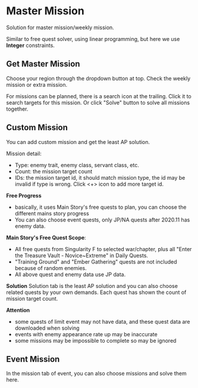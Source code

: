 # Master Mission

Solution for master mission/weekly mission.

Similar to free quest solver, using linear programming, but here we use **Integer** constraints.

## Get Master Mission

Choose your region through the dropdown button at top. Check the weekly mission or extra mission.

For missions can be planned, there is a search icon at the trailing. Click it to search targets for this mission.
Or click "Solve" button to solve all missions together.

## Custom Mission

You can add custom mission and get the least AP solution.

Mission detail:
- Type: enemy trait, enemy class, servant class, etc.
- Count: the mission target count
- IDs: the mission target id, it should match mission type, the id may be invalid if type is wrong. Click <+> icon to add more target id.

**Free Progress**
- basically, it uses Main Story's free quests to plan, you can choose the different mains story progress
- You can also choose event quests, only JP/NA quests after 2020.11 has enemy data.

**Main Story's Free Quest Scope**:
- All free quests from Singularity F to selected war/chapter, plus all "Enter the Treasure Vault - Novice~Extreme" in Daily Quests.
- "Training Ground" and "Ember Gathering" quests are not included because of random enemies.
- All above quest and enemy data use JP data.
 
**Solution**
Solution tab is the least AP solution and you can also choose related quests by your own demands. Each quest has shown the count of mission target count.

**Attention**
- some quests of limit event may not have data, and these quest data are downloaded when solving
- events with enemy appearance rate up may be inaccurate
- some missions may be impossible to complete so may be ignored

## Event Mission

In the mission tab of event, you can also choose missions and solve them here.
